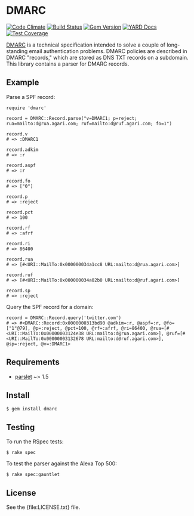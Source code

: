 # DMARC

[![Code Climate](https://codeclimate.com/github/trailofbits/dmarc.png)](https://codeclimate.com/github/trailofbits/dmarc) [![Build Status](https://travis-ci.org/trailofbits/dmarc.svg)](https://travis-ci.org/trailofbits/dmarc)
[![Gem Version](https://badge.fury.io/rb/dmarc.svg)](http://badge.fury.io/rb/dmarc)
[![YARD Docs](http://img.shields.io/badge/yard-docs-blue.svg)](http://rubydoc.info/gems/dmarc)
[![Test Coverage](https://codeclimate.com/github/trailofbits/dmarc/badges/coverage.svg)](https://codeclimate.com/github/trailofbits/dmarc)

[DMARC] is a technical specification intended to solve a couple of long-standing
email authentication problems. DMARC policies are described in DMARC "records," 
which are stored as DNS TXT records on a subdomain. This library contains a
parser for DMARC records.

## Example

Parse a SPF record:

    require 'dmarc'

    record = DMARC::Record.parse("v=DMARC1; p=reject; rua=mailto:d@rua.agari.com; ruf=mailto:d@ruf.agari.com; fo=1")

    record.v
    # => :DMARC1

    record.adkim
    # => :r

    record.aspf
    # => :r

    record.fo
    # => ["0"]

    record.p
    # => :reject

    record.pct
    # => 100

    record.rf
    # => :afrf

    record.ri
    # => 86400

    record.rua
    # => [#<URI::MailTo:0x000000034a1cc8 URL:mailto:d@rua.agari.com>]

    record.ruf
    # => [#<URI::MailTo:0x000000034a02b0 URL:mailto:d@ruf.agari.com>]

    record.sp
    # => :reject

Query the SPF record for a domain:

    record = DMARC::Record.query('twitter.com')
    # => #<DMARC::Record:0x0000000313bd90 @adkim=:r, @aspf=:r, @fo=["1"@79], @p=:reject, @pct=100, @rf=:afrf, @ri=86400, @rua=[#<URI::MailTo:0x00000003124e38 URL:mailto:d@rua.agari.com>], @ruf=[#<URI::MailTo:0x00000003132678 URL:mailto:d@ruf.agari.com>], @sp=:reject, @v=:DMARC1>

## Requirements

* [parslet] ~> 1.5

## Install

    $ gem install dmarc

## Testing

To run the RSpec tests:

    $ rake spec

To test the parser against the Alexa Top 500:

    $ rake spec:gauntlet

## License

See the {file:LICENSE.txt} file.

[DMARC]: https://tools.ietf.org/html/rfc7489
[parslet]: http://kschiess.github.io/parslet/
